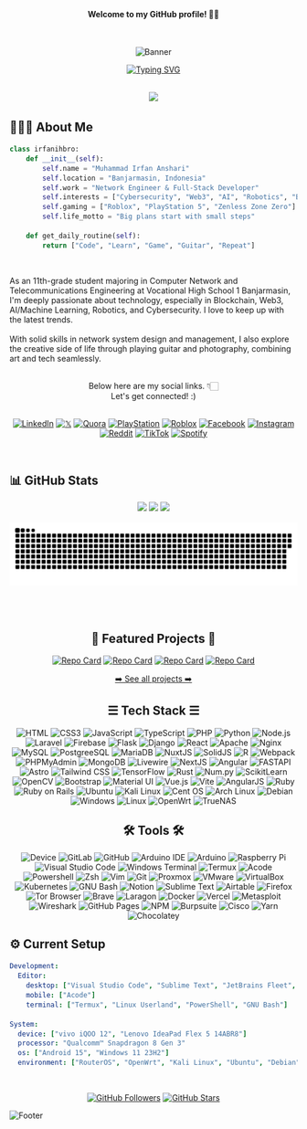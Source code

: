 <div align="center">

  <p align="center"> <img src="https://komarev.com/ghpvc/?username=irfanihbro&label=Total%20profile%20views&color=0e75b6&style=flat" alt="" /> </p>
  
#### Welcome to my GitHub profile! 👋🏻
<br>
  
  ![Banner](https://capsule-render.vercel.app/api?type=waving&color=gradient&height=200&section=header&text=Irfan%20Anshari&fontSize=80&fontAlign=60&animation=fadeIn)

<!-- Animasi Mengetik -->
  [![Typing SVG](https://readme-typing-svg.herokuapp.com?font=Fira+Code&pause=1000&color=2EF7A1&center=true&vCenter=true&random=false&width=500&lines=Tech+Enthusiast+;Programmer;Full-Stack+Developer;Network+Engineer;Linux+Enthusiast;Guitarist;Photographer;Automotive+Enthusiast)](https://git.io/typing-svg)

</div>
<br>

<div align="center">
  <img src="https://user-images.githubusercontent.com/22107794/139580686-887df369-edb8-4bc8-b607-4fbf6d7e4866.gif">
</div>

## 🧑🏻‍💻 About Me

```python
class irfanihbro:
    def __init__(self):
        self.name = "Muhammad Irfan Anshari"
        self.location = "Banjarmasin, Indonesia"
        self.work = "Network Engineer & Full-Stack Developer"
        self.interests = ["Cybersecurity", "Web3", "AI", "Robotics", "Blockchain"]
        self.gaming = ["Roblox", "PlayStation 5", "Zenless Zone Zero"]
        self.life_motto = "Big plans start with small steps"
    
    def get_daily_routine(self):
        return ["Code", "Learn", "Game", "Guitar", "Repeat"]
```

<br>

As an 11th-grade student majoring in Computer Network and Telecommunications Engineering at Vocational High School 1 Banjarmasin, I'm deeply passionate about technology, especially in Blockchain, Web3, AI/Machine Learning, Robotics, and Cybersecurity. I love to keep up with the latest trends.
<br><br>
With solid skills in network system design and management, I also explore the creative side of life through playing guitar and photography, combining art and tech seamlessly. <br><br>
<div align="center"> 
Below here are my social links. 👇🏻 <br> Let's get connected! :)

</div>
<br>

<!-- ## 🌐 Socials: -->

<div align="center">

[![LinkedIn](https://img.shields.io/badge/LinkedIn-%230068C9.svg?logo=linkedin&logoColor=white)](https://www.linkedin.com/in/irfanmastermind) [![𝕏](https://img.shields.io/badge/𝕏-%23000000.svg?logo=X&logoColor=white)](https://x.com/Irfanihbro) [![Quora](https://img.shields.io/badge/Quora-%23B92B27.svg?logo=Quora&logoColor=white)](https://id.quora.com/profile/Muhammad-Irfan-Anshari?ch=10&oid=2904314889) [![PlayStation](https://img.shields.io/badge/PlayStation-%23004DA5.svg?logo=PlayStation&logoColor=white)](https://profile.playstation.com/Hathorik) [![Roblox](https://img.shields.io/badge/Roblox-%23202020.svg?logo=Roblox&logoColor=chrome)](https://www.roblox.com/id/users/7584753824/profile)
[![Facebook](https://img.shields.io/badge/Facebook-%230068FF.svg?logo=Facebook&logoColor=white)](https://www.facebook.com/irfanihbro)
[![Instagram](https://img.shields.io/badge/Instagram-%23E1306C.svg?logo=Instagram&logoColor=white)](https://www.instagram.com/irfanihbro)
[![Reddit](https://img.shields.io/badge/Reddit-%23FF4500.svg?logo=Reddit&logoColor=white)](https://www.reddit.com/u/Irfanihbro/s/Sq62J8E3Wv)
[![TikTok](https://img.shields.io/badge/TikTok-%23111111.svg?logo=TikTok&logoColor=white)](https://www.tiktok.com/@irfanihbro)
[![Spotify](https://img.shields.io/badge/Spotify-%231DB954.svg?logo=Spotify&logoColor=FFFFFF)](https://open.spotify.com/user/313aemqfkpwlwusrqfhrd46zxcei?si=VfjHZ6WJQKOfNzBfhKMbog)

</div>
<br>

## 📊 GitHub Stats

<div align="center">
  <img height="160em" src="https://github-readme-stats.vercel.app/api/top-langs/?username=irfanihbro&theme=transparent"/>
  <img height="160em" src="https://github-readme-stats.vercel.app/api?username=irfanihbro&show_icons=true&theme=transparent&include_all_commits=true&count_private=true"/>
  <img height="160em" src="https://github-readme-streak-stats.herokuapp.com?user=irfanihbro&theme=transparent"/>
</div>

<div align="center">

<!-- Grafik Ular -->
<div align="center">
  <picture>
    <source media="(prefers-color-scheme: dark)" srcset="https://github.com/irfanihbro/irfanihbro/blob/main/github-contribution-grid-snake-dark.svg" />
    <source media="(prefers-color-scheme: light), (prefers-color-scheme: no-preference)" srcset="https://github.com/irfanihbro/irfanihbro/blob/main/github-contribution-grid-snake.svg" />
    <img src="https://github.com/irfanihbro/irfanihbro/blob/main/github-contribution-grid-snake.svg" alt="github-snake" />
  </picture>
</div>
  
<!-- Grafik Kontribusi -->
  <img src="https://github-readme-activity-graph.vercel.app/graph?username=irfanihbro&theme=github-compact&radius=16" height="auto" alt=""/>

## 🌟 Featured Projects 🌟

<div align="center">

[![Repo Card](https://github-readme-stats.vercel.app/api/pin/?username=irfanihbro&repo=glassmorphism-login-form&theme=transparent)](https://github.com/irfanihbro/glassmorphism-login-form)
[![Repo Card](https://github-readme-stats.vercel.app/api/pin/?username=irfanihbro&repo=blox-glassmorphism-v2&theme=transparent)](https://github.com/irfanihbro/blox-glassmorphism-v2)
[![Repo Card](https://github-readme-stats.vercel.app/api/pin/?username=irfanihbro&repo=financialmanager&theme=transparent)](https://github.com/irfanihbro/financialmanager)
[![Repo Card](https://github-readme-stats.vercel.app/api/pin/?username=irfanihbro&repo=real-time_gitrepo&theme=transparent)](https://github.com/irfanihbro/real-time_gitrepo)

[➡️ See all projects ➡️](https://github.com/irfanihbro?tab=repositories)

</div>

## ☰ Tech Stack ☰


![HTML](https://img.shields.io/badge/HTML5-E34F26?style=for-the-badge&logo=html5&logoColor=white)
![CSS3](https://img.shields.io/badge/CSS3-1572B6?style=for-the-badge&logo=css3&logoColor=white)
![JavaScript](https://img.shields.io/badge/JavaScript-323330?style=for-the-badge&logo=javascript&logoColor=F7DF1E)
![TypeScript](https://img.shields.io/badge/TypeScript-007ACC?style=for-the-badge&logo=typescript&logoColor=white)
![PHP](https://img.shields.io/badge/PHP-777BB4?style=for-the-badge&logo=php&logoColor=white)
![Python](https://img.shields.io/badge/Python-FFD43B?style=for-the-badge&logo=python&logoColor=blue)
![Node.js](https://img.shields.io/badge/Node%20js-339933?style=for-the-badge&logo=nodedotjs&logoColor=white)
![Laravel](https://img.shields.io/badge/Laravel-FF2D20?style=for-the-badge&logo=laravel&logoColor=white)
![Firebase](https://img.shields.io/badge/firebase-ffca28?style=for-the-badge&logo=firebase&logoColor=black)
![Flask](https://img.shields.io/badge/Flask-000000?style=for-the-badge&logo=flask&logoColor=white)
![Django](https://img.shields.io/badge/Django-092E20?style=for-the-badge&logo=django&logoColor=green)
![React](https://img.shields.io/badge/React-20232A?style=for-the-badge&logo=react&logoColor=61DAFB)
![Apache](https://img.shields.io/badge/Apache-D22128?style=for-the-badge&logo=Apache&logoColor=white)
![Nginx](https://img.shields.io/badge/Nginx-009639?style=for-the-badge&logo=nginx&logoColor=white)
![MySQL](https://img.shields.io/badge/MySQL-005C84?style=for-the-badge&logo=mysql&logoColor=white)
![PostgreeSQL](https://img.shields.io/badge/PostgreSQL-316192?style=for-the-badge&logo=postgresql&logoColor=white)
![MariaDB](https://img.shields.io/badge/MariaDB-003545?style=for-the-badge&logo=mariadb&logoColor=white)
![NuxtJS](https://img.shields.io/badge/nuxt%20js-00C58E?style=for-the-badge&logo=nuxtdotjs&logoColor=white)
![SolidJS](https://img.shields.io/badge/Solid%20JS-2C4F7C?style=for-the-badge&logo=solid&logoColor=white)
![R](https://img.shields.io/badge/R-276DC3?style=for-the-badge&logo=r&logoColor=white)
![Webpack](https://img.shields.io/badge/Webpack-8DD6F9?style=for-the-badge&logo=Webpack&logoColor=white)
![PHPMyAdmin](https://img.shields.io/badge/phpmyadmin-6C78AF?style=for-the-badge&logo=phpmyadmin&logoColor=white)
![MongoDB](https://img.shields.io/badge/MongoDB-4EA94B?style=for-the-badge&logo=mongodb&logoColor=white)
![Livewire](https://img.shields.io/badge/livewire-4e56a6?style=for-the-badge&logo=livewire&logoColor=white)
![NextJS](https://img.shields.io/badge/next%20js-000000?style=for-the-badge&logo=nextdotjs&logoColor=white)
![Angular](https://img.shields.io/badge/Angular-DD0031?style=for-the-badge&logo=angular&logoColor=white)
![FASTAPI](https://img.shields.io/badge/fastapi-109989?style=for-the-badge&logo=FASTAPI&logoColor=white)
![Astro](https://img.shields.io/badge/Astro-0C1222?style=for-the-badge&logo=astro&logoColor=FDFDFE)
![Tailwind CSS](https://img.shields.io/badge/Tailwind_CSS-38B2AC?style=for-the-badge&logo=tailwind-css&logoColor=white)
![TensorFlow](https://img.shields.io/badge/TensorFlow-FF6F00?style=for-the-badge&logo=TensorFlow&logoColor=white)
![Rust](https://img.shields.io/badge/Rust-black?style=for-the-badge&logo=rust&logoColor=#E57324)
![Num.py](https://img.shields.io/badge/Numpy-777BB4?style=for-the-badge&logo=numpy&logoColor=white)
![ScikitLearn](https://img.shields.io/badge/scikit_learn-F7931E?style=for-the-badge&logo=scikit-learn&logoColor=white)
![OpenCV](https://img.shields.io/badge/OpenCV-27338e?style=for-the-badge&logo=OpenCV&logoColor=white)
![Bootstrap](https://img.shields.io/badge/Bootstrap-563D7C?style=for-the-badge&logo=bootstrap&logoColor=white)
![Material UI](https://img.shields.io/badge/Material%20UI-007FFF?style=for-the-badge&logo=mui&logoColor=white)
![Vue.js](https://img.shields.io/badge/Vue%20js-35495E?style=for-the-badge&logo=vuedotjs&logoColor=4FC08D)
![Vite](https://img.shields.io/badge/Vite-B73BFE?style=for-the-badge&logo=vite&logoColor=FFD62E)
![AngularJS](https://img.shields.io/badge/AngularJS-E23237?style=for-the-badge&logo=angularjs&logoColor=white)
![Ruby](https://img.shields.io/badge/Ruby-CC342D?style=for-the-badge&logo=ruby&logoColor=white)
![Ruby on Rails](https://img.shields.io/badge/Ruby_on_Rails-CC0000?style=for-the-badge&logo=ruby-on-rails&logoColor=white)
![Ubuntu](https://img.shields.io/badge/Ubuntu-E95420?style=for-the-badge&logo=ubuntu&logoColor=white)
![Kali Linux](https://img.shields.io/badge/Kali_Linux-557C94?style=for-the-badge&logo=kali-linux&logoColor=white)
![Cent OS](https://img.shields.io/badge/Cent%20OS-262577?style=for-the-badge&logo=CentOS&logoColor=white)
![Arch Linux](https://img.shields.io/badge/Arch_Linux-1793D1?style=for-the-badge&logo=arch-linux&logoColor=white)
![Debian](https://img.shields.io/badge/Debian-A81D33?style=for-the-badge&logo=debian&logoColor=white)
![Windows](https://img.shields.io/badge/Windows-0078D6?style=for-the-badge&logo=windows&logoColor=white)
![Linux](https://img.shields.io/badge/Linux-FCC624?style=for-the-badge&logo=linux&logoColor=black)
![OpenWrt](https://img.shields.io/badge/OpenWrt-00B5E2?style=for-the-badge&logo=OpenWrt&logoColor=white)
![TrueNAS](https://img.shields.io/badge/TrueNAS-0095D5?style=for-the-badge&logo=truenas&logoColor=white)


## 🛠️ Tools 🛠️


![Device](https://img.shields.io/badge/lenovo%20laptop-E2231A?style=for-the-badge&logo=lenovo&logoColor=white)
![GitLab](https://img.shields.io/badge/GitLab-330F63?style=for-the-badge&logo=gitlab&logoColor=white)
![GitHub](https://img.shields.io/badge/GitHub-100000?style=for-the-badge&logo=github&logoColor=white)
![Arduino IDE](https://img.shields.io/badge/Arduino_IDE-00979D?style=for-the-badge&logo=arduino&logoColor=white)
![Arduino](https://img.shields.io/badge/Arduino-00979D?style=for-the-badge&logo=Arduino&logoColor=white)
![Raspberry Pi](https://img.shields.io/badge/Raspberry%20Pi-A22846?style=for-the-badge&logo=Raspberry%20Pi&logoColor=white)
![Visual Studio Code](https://img.shields.io/badge/Visual_Studio_Code-0078D4?style=for-the-badge&logo=visual%20studio%20code&logoColor=white)
![Windows Terminal](https://img.shields.io/badge/windows%20terminal-4D4D4D?style=for-the-badge&logo=windows%20terminal&logoColor=white)
![Termux](https://img.shields.io/badge/Termux-000000?style=for-the-badge&logo=android&logoColor=white)
![Acode](https://img.shields.io/badge/Acode-4F46E5?style=for-the-badge&logo=android&logoColor=white)
![Powershell](https://img.shields.io/badge/powershell-5391FE?style=for-the-badge&logo=powershell&logoColor=white)
![Zsh](https://img.shields.io/badge/Zsh-F15A24?style=for-the-badge&logo=Zsh&logoColor=white)
![Vim](https://img.shields.io/badge/VIM-%2311AB00.svg?&style=for-the-badge&logo=vim&logoColor=white)
![Git](https://img.shields.io/badge/GIT-E44C30?style=for-the-badge&logo=git&logoColor=white)
![Proxmox](https://img.shields.io/badge/Proxmox-E57000?style=for-the-badge&logo=proxmox&logoColor=white)
![VMware](https://img.shields.io/badge/VMware-231f20?style=for-the-badge&logo=VMware&logoColor=white)
![VirtualBox](https://img.shields.io/badge/VirtualBox-21416b?style=for-the-badge&logo=VirtualBox&logoColor=white)
![Kubernetes](https://img.shields.io/badge/kubernetes-326ce5.svg?&style=for-the-badge&logo=kubernetes&logoColor=white)
![GNU Bash](https://img.shields.io/badge/GNU%20Bash-4EAA25?style=for-the-badge&logo=GNU%20Bash&logoColor=white)
![Notion](https://img.shields.io/badge/Notion-000000?style=for-the-badge&logo=notion&logoColor=white)
![Sublime Text](https://img.shields.io/badge/sublime_text-%23575757.svg?&style=for-the-badge&logo=sublime-text&logoColor=important)
![Airtable](https://img.shields.io/badge/Airtable-18BFFF?style=for-the-badge&logo=Airtable&logoColor=white)
![Firefox](https://img.shields.io/badge/Firefox_Browser-FF7139?style=for-the-badge&logo=Firefox-Browser&logoColor=white)
![Tor Browser](https://img.shields.io/badge/Tor_Browser-7D4698?style=for-the-badge&logo=Tor-Browser&logoColor=white)
![Brave](https://img.shields.io/badge/Brave-FF1B2D?style=for-the-badge&logo=Brave&logoColor=white)
![Laragon](https://img.shields.io/badge/Laragon-0E83CD?style=for-the-badge&logo=Laragon&logoColor=white)
![Docker](https://img.shields.io/badge/Docker-2CA5E0?style=for-the-badge&logo=docker&logoColor=white)
![Vercel](https://img.shields.io/badge/Vercel-000000?style=for-the-badge&logo=vercel&logoColor=white)
![Metasploit](https://img.shields.io/badge/metasploit-2596CD?style=for-the-badge&logo=metasploit&logoColor=white)
![Wireshark](https://img.shields.io/badge/Wireshark-1679A7?style=for-the-badge&logo=Wireshark&logoColor=white)
![GitHub Pages](https://img.shields.io/badge/GitHub%20Pages-222222?style=for-the-badge&logo=GitHub%20Pages&logoColor=white)
![NPM](https://img.shields.io/badge/npm-CB3837?style=for-the-badge&logo=npm&logoColor=white)
![Burpsuite](https://img.shields.io/badge/burpsuite-FF6633?style=for-the-badge&logo=burpsuite&logoColor=white)
![Cisco](https://img.shields.io/badge/CISCO-1BA0D7?style=for-the-badge&logo=cisco&logoColor=white)
![Yarn](https://img.shields.io/badge/Yarn-2C8EBB?style=for-the-badge&logo=yarn&logoColor=white)
![Chocolatey](https://img.shields.io/badge/Chocolatey-80B5E3?style=for-the-badge&logo=chocolatey&logoColor=fff)

</div>


## ⚙️ Current Setup


```yaml
Development:
  Editor:
    desktop: ["Visual Studio Code", "Sublime Text", "JetBrains Fleet", "Arduino IDE", ]
    mobile: ["Acode"]
    terminal: ["Termux", "Linux Userland", "PowerShell", "GNU Bash"]
    
System:
  device: ["vivo iQOO 12", "Lenovo IdeaPad Flex 5 14ABR8"]
  processor: "Qualcomm™ Snapdragon 8 Gen 3"
  os: ["Android 15", "Windows 11 23H2"]
  environment: ["RouterOS", "OpenWrt", "Kali Linux", "Ubuntu", "Debian", "Windows", "Cent OS", "Arch Linux", "Casa OS", "Proxmox"]
```
<br>
<div align="center">
  
[![GitHub Followers](https://img.shields.io/github/followers/irfanihbro?style=social)](https://github.com/irfanihbro?tab=followers)
[![GitHub Stars](https://img.shields.io/github/stars/irfanihbro?style=social)](https://github.com/irfanihbro)

</div>

<!-- ## 💻 Technical Skills: -->

![Footer](https://capsule-render.vercel.app/api?type=waving&color=gradient&height=100&section=footer)

